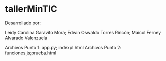 # tallerMinTIC

Desarrollado por:

Leidy Carolina Garavito Mora;
Edwin Oswaldo Torres Rincón;
Maicol Ferney Alvarado Valenzuela

Archivos Punto 1: app.py; indexpI.html
Archivos Punto 2: funciones.js;prueba.html